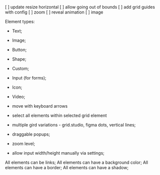 [ ] update resize horizontal
[ ] allow going out of bounds
[ ] add grid guides with config
[ ] zoom
[ ] reveal animation
[ ] image

Element types:
- Text;
- Image;
- Button;
- Shape;
- Custom;

- Input (for forms);
- Icon;
- Video;


- move with keyboard arrows
- select all elements within selected grid element
- multiple gird variations - grid.studio, figma dots, vertical lines;
- draggable popups;
- zoom level;
- allow input width/height manually via settings;

All elements can be links;
All elements can have a background color;
All elements can have a border;
All elements can have a shadow;